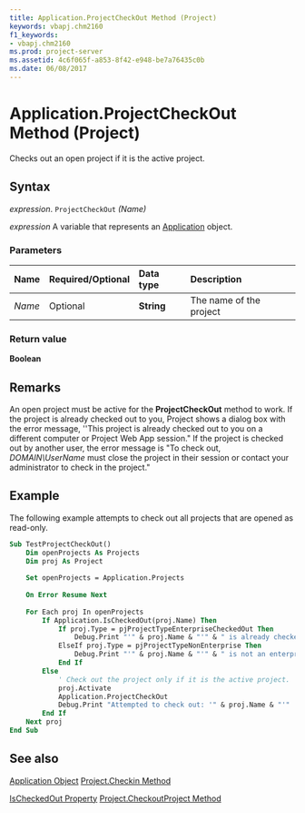```yaml
---
title: Application.ProjectCheckOut Method (Project)
keywords: vbapj.chm2160
f1_keywords:
- vbapj.chm2160
ms.prod: project-server
ms.assetid: 4c6f065f-a853-8f42-e948-be7a76435c0b
ms.date: 06/08/2017
---
```



# Application.ProjectCheckOut Method (Project)
Checks out an open project if it is the active project.

## Syntax

 _expression_. `ProjectCheckOut` _(Name)_

 _expression_ A variable that represents an [Application](./Project.Application.md) object.


### Parameters



|**Name**|**Required/Optional**|**Data type**|**Description**|
|:-----|:-----|:-----|:-----|
| _Name_|Optional|**String**|The name of the project|

### Return value

 **Boolean**


## Remarks

An open project must be active for the  **ProjectCheckOut** method to work. If the project is already checked out to you, Project shows a dialog box with the error message, ''This project is already checked out to you on a different computer or Project Web App session." If the project is checked out by another user, the error message is "To check out, _DOMAIN\UserName_ must close the project in their session or contact your administrator to check in the project."


## Example

The following example attempts to check out all projects that are opened as read-only.


```vb
Sub TestProjectCheckOut()
    Dim openProjects As Projects
    Dim proj As Project
    
    Set openProjects = Application.Projects
    
    On Error Resume Next
    
    For Each proj In openProjects
        If Application.IsCheckedOut(proj.Name) Then
            If proj.Type = pjProjectTypeEnterpriseCheckedOut Then
                Debug.Print "'" & proj.Name & "'" & " is already checked out."
            ElseIf proj.Type = pjProjectTypeNonEnterprise Then
                Debug.Print "'" & proj.Name & "'" & " is not an enterprise project."
            End If
        Else
            ' Check out the project only if it is the active project.
            proj.Activate
            Application.ProjectCheckOut
            Debug.Print "Attempted to check out: '" & proj.Name & "'"
        End If
    Next proj
End Sub
```


## See also


[Application Object](Project.Application.md)
[Project.Checkin Method](Project.Project.CheckIn.md)



[IsCheckedOut Property](Project.application.ischeckedout.md)
[Project.CheckoutProject Method](Project.project.checkoutproject.md)
